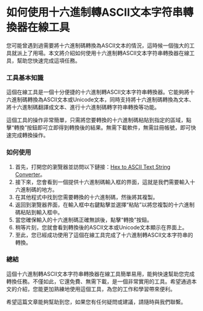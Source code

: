 如何使用十六進制轉ASCII文本字符串轉換器在線工具
==========================

您可能曾遇到過需要將十六進制碼轉換為ASCII文本的情況，這時候一個強大的工具就派上了用場。本文將介紹如何使用十六進制轉ASCII文本字符串轉換器在線工具，幫助您快速完成這項任務。

### 工具基本知識

這個在線工具是一個十分便捷的十六進制轉ASCII文本字符串轉換器。它能夠將十六進制碼轉換為ASCII文本或Unicode文本，同時支持將十六進制碼轉換為文本、將十六進制碼翻譯成文本、進行十六進制碼轉字符串轉換等功能。

這個工具的操作非常簡單，只需將您要轉換的十六進制碼粘貼到指定的區域，點擊“轉換”按鈕即可立即得到轉換後的結果。無需下載軟件，無需註冊帳號，即可快速完成轉換操作。

### 如何使用

1. 首先，打開您的瀏覽器並訪問以下鏈接：[Hex to ASCII Text String Converter](https://www.onlinecalculatorsfree.com/zh-tw/convert/hex-to-ascii.html)。
2. 接下來，您會看到一個提供十六進制碼輸入框的界面，這就是我們需要輸入十六進制碼的地方。
3. 在其他程式中找到您需要轉換的十六進制碼，然後將其複製。
4. 返回到瀏覽器界面，在輸入框中右鍵點擊並選擇“粘貼”以將您複製的十六進制碼粘貼到輸入框中。
5. 當您確保輸入的十六進制碼正確無誤後，點擊“轉換”按鈕。
6. 稍等片刻，您就會看到轉換後的ASCII文本或Unicode文本顯示在界面上。
7. 至此，您已經成功使用了這個在線工具完成了十六進制轉ASCII文本字符串的轉換。

### 總結

這個十六進制轉ASCII文本字符串轉換器在線工具簡單易用，能夠快速幫助您完成轉換任務。不僅如此，它還免費、無需下載，是一個非常實用的工具。希望通過本文的介紹，您能更加熟練地使用這個工具，為您的工作和學習帶來便利。

希望這篇文章能夠幫助到您，如果您有任何疑問或建議，請隨時與我們聯繫。